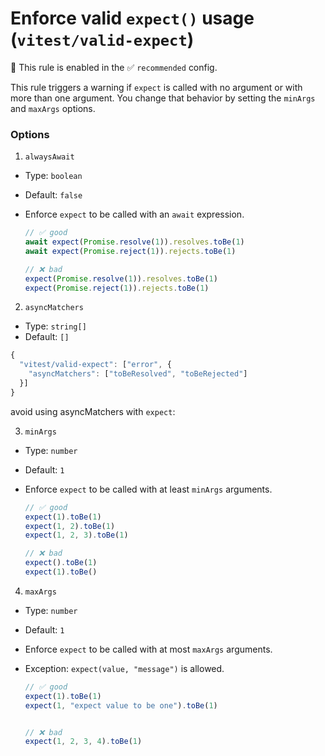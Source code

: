 # Enforce valid `expect()` usage (`vitest/valid-expect`)

💼 This rule is enabled in the ✅ `recommended` config.

<!-- end auto-generated rule header -->

This rule triggers a warning if `expect` is called with no argument or with more than one argument. You change that behavior by setting the `minArgs` and `maxArgs` options.

### Options

1. `alwaysAwait`

  - Type: `boolean`
  - Default: `false`

  - Enforce `expect` to be called with an `await` expression.

	```js
	// ✅ good
	await expect(Promise.resolve(1)).resolves.toBe(1)
	await expect(Promise.reject(1)).rejects.toBe(1)

	// ❌ bad
	expect(Promise.resolve(1)).resolves.toBe(1)
	expect(Promise.reject(1)).rejects.toBe(1)
	```


2. `asyncMatchers`

  - Type: `string[]`
  - Default: `[]`


  ```js 
  {
	"vitest/valid-expect": ["error", {
	  "asyncMatchers": ["toBeResolved", "toBeRejected"]
	}]
  }
  ```

  avoid using asyncMatchers with `expect`:

 
 
3. `minArgs`

  - Type: `number`
  - Default: `1`

  - Enforce `expect` to be called with at least `minArgs` arguments.

	```js
	// ✅ good
	expect(1).toBe(1)
	expect(1, 2).toBe(1)
	expect(1, 2, 3).toBe(1)

	// ❌ bad
	expect().toBe(1)
	expect(1).toBe()
	```

4. `maxArgs`

  - Type: `number`
  - Default: `1`

  - Enforce `expect` to be called with at most `maxArgs` arguments.
  - Exception: `expect(value, "message")` is allowed.

	```js
	// ✅ good
	expect(1).toBe(1)
	expect(1, "expect value to be one").toBe(1)


	// ❌ bad
	expect(1, 2, 3, 4).toBe(1)
	```
